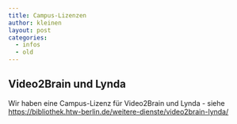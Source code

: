 ```yaml
---
title: Campus-Lizenzen
author: kleinen
layout: post
categories:
  - infos
  - old
---
```


## Video2Brain und Lynda
Wir haben eine Campus-Lizenz für
Video2Brain und Lynda - siehe
https://bibliothek.htw-berlin.de/weitere-dienste/video2brain-lynda/
